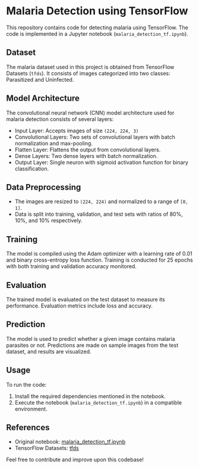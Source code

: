 # Malaria Detection using TensorFlow

This repository contains code for detecting malaria using TensorFlow. The code is implemented in a Jupyter notebook (`malaria_detection_tf.ipynb`).

## Dataset

The malaria dataset used in this project is obtained from TensorFlow Datasets (`tfds`). It consists of images categorized into two classes: Parasitized and Uninfected.

## Model Architecture

The convolutional neural network (CNN) model architecture used for malaria detection consists of several layers:

- Input Layer: Accepts images of size `(224, 224, 3)`
- Convolutional Layers: Two sets of convolutional layers with batch normalization and max-pooling.
- Flatten Layer: Flattens the output from convolutional layers.
- Dense Layers: Two dense layers with batch normalization.
- Output Layer: Single neuron with sigmoid activation function for binary classification.

## Data Preprocessing

- The images are resized to `(224, 224)` and normalized to a range of `[0, 1]`.
- Data is split into training, validation, and test sets with ratios of 80%, 10%, and 10% respectively.

## Training

The model is compiled using the Adam optimizer with a learning rate of 0.01 and binary cross-entropy loss function. Training is conducted for 25 epochs with both training and validation accuracy monitored.

## Evaluation

The trained model is evaluated on the test dataset to measure its performance. Evaluation metrics include loss and accuracy.

## Prediction

The model is used to predict whether a given image contains malaria parasites or not. Predictions are made on sample images from the test dataset, and results are visualized.

## Usage

To run the code:

1. Install the required dependencies mentioned in the notebook.
2. Execute the notebook (`malaria_detection_tf.ipynb`) in a compatible environment.

## References

- Original notebook: [malaria_detection_tf.ipynb](https://colab.research.google.com/drive/18duKHf0dmEt5JuZJiLVGb6k_9v44rSXj)
- TensorFlow Datasets: [tfds](https://www.tensorflow.org/datasets)

Feel free to contribute and improve upon this codebase!
